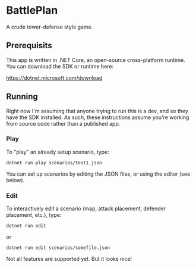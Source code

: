 # BattlePlan

A crude tower-defense style game.

## Prerequisits

This app is written in .NET Core, an open-source cross-platform runtime.  You can download the SDK or runtime here:

https://dotnet.microsoft.com/download

## Running

Right now I'm assuming that anyone trying to run this is a dev, and so they have the SDK installed.  As such, these
instructions assume you're working from source code rather than a published app.

### Play

To "play" an already setup scenario, type:

    dotnet run play scenarios/test1.json

You can set up scenarios by editing the JSON files, or using the editor (see below).


### Edit

To interactively edit a scenario (map, attack placement, defender placement, etc.), type:

    dotnet run edit

or

    dotnet run edit scenarios/somefile.json

Not all features are supported yet.  But it looks nice!
